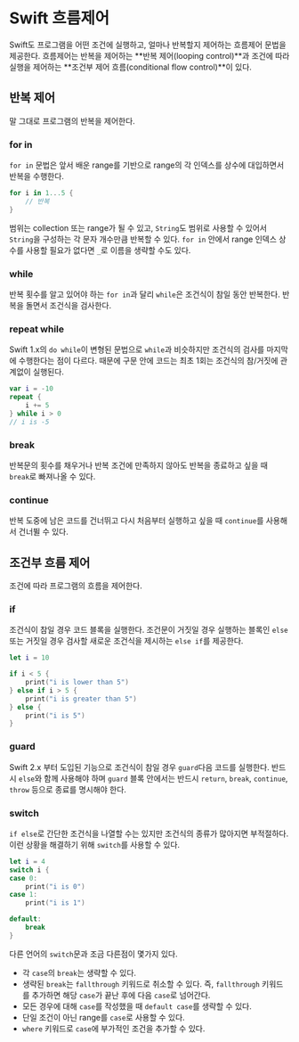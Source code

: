 # Swift 흐름제어

Swift도 프로그램을 어떤 조건에 실행하고, 얼마나 반복할지 제어하는 흐름제어 문법을 제공한다. 흐름제어는 반복을 제어하는 **반복 제어(looping control)**과 조건에 따라 실행을 제어하는 **조건부 제어 흐름(conditional flow control)**이 있다.

## 반복 제어

말 그대로 프로그램의 반복을 제어한다.

### for in

`for in` 문법은 앞서 배운 range를 기반으로 range의 각 인덱스를 상수에 대입하면서 반복을 수행한다. 

```swift
for i in 1...5 {
	// 반복
}
```

범위는 collection 또는 range가 될 수 있고, `String`도 범위로 사용할 수 있어서 `String`을 구성하는 각 문자 개수만큼 반복할 수 있다. `for in` 안에서 range 인덱스 상수를 사용할 필요가 없다면 `_`로 이름을 생략할 수도 있다.

### while

반복 횟수를 알고 있어야 하는 `for in`과 달리 `while`은 조건식이 참일 동안 반복한다. 반복을 돌면서 조건식을 검사한다.

### repeat while

Swift 1.x의 `do while`이 변형된 문법으로 `while`과 비슷하지만 조건식의 검사를 마지막에 수행한다는 점이 다르다. 때문에 구문 안에 코드는 최초 1회는 조건식의 참/거짓에 관계없이 실행된다.

```swift
var i = -10
repeat {
	i += 5
} while i > 0
// i is -5
```

### break

반복문의 횟수를 채우거나 반복 조건에 만족하지 않아도 반복을 종료하고 싶을 때 `break`로 빠져나올 수 있다.

### continue

반복 도중에 남은 코드를 건너뛰고 다시 처음부터 실행하고 싶을 때 `continue`를 사용해서 건너뛸 수 있다.

## 조건부 흐름 제어

조건에 따라 프로그램의 흐름을 제어한다.

### if

조건식이 참일 경우 코드 블록을 실행한다. 조건문이 거짓일 경우 실행하는 블록인 `else` 또는 거짓일 경우 검사할 새로운 조건식을 제시하는 `else if`를 제공한다.

```swift
let i = 10

if i < 5 {
	print("i is lower than 5")
} else if i > 5 {
	print("i is greater than 5")
} else {
	print("i is 5")
}
```

### guard

Swift 2.x 부터 도입된 기능으로 조건식이 참일 경우 `guard`다음 코드를 실행한다. 반드시 `else`와 함께 사용해야 하며 `guard` 블록 안에서는 반드시 `return`, `break`, `continue`, `throw` 등으로 종료를 명시해야 한다.

### switch

`if else`로 간단한 조건식을 나열할 수는 있지만 조건식의 종류가 많아지면 부적절하다. 이런 상황을 해결하기 위해 `switch`를 사용할 수 있다.

```swift
let i = 4
switch i {
case 0:
	print("i is 0")
case 1:
	print("i is 1")

default:
	break
}
```

다른 언어의 `switch`문과 조금 다른점이 몇가지 있다.

- 각 `case`의 `break`는 생략할 수 있다.
- 생략된 `break`는 `fallthrough` 키워드로 취소할 수 있다. 즉, `fallthrough` 키워드를 추가하면 해당 `case`가 끝난 후에 다음 `case`로 넘어간다.
- 모든 경우에 대해 `case`를 작성했을 때 `default case`를 생략할 수 있다.
- 단일 조건이 아닌 range를 `case`로 사용할 수 있다.
- `where` 키워드로 `case`에 부가적인 조건을 추가할 수 있다.